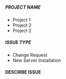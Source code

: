 ##### PROJECT NAME
<!--- Pick one below and delete the rest: -->
- Project 1
- Project 2
- Project 2

##### ISSUE TYPE
<!--- Pick one below and delete the rest: -->
 - Change Request
 - New Server Installation

#### DESCRIBE ISSUE
